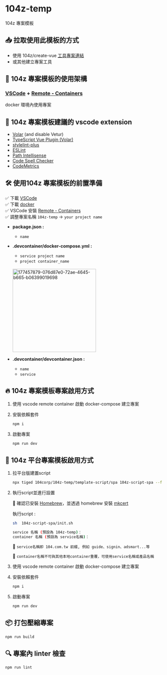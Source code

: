 # 104z-temp

104z 專案模板

## :inbox_tray: **拉取使用此模板的方式**

* 使用 104z/create-vue [工具專案連結](https://github.com/104corp/create-vite)
* 或其他建立專案工具

## :whale: **104z 專案模板的使用架構**

### [VSCode](https://code.visualstudio.com/) + [Remote - Containers](https://marketplace.visualstudio.com/items?itemName=ms-vscode-remote.remote-containers)
docker 環境內使用專案

## :rocket: **104z 專案模板建議的 vscode extension**

* [Volar](https://marketplace.visualstudio.com/items?itemName=johnsoncodehk.volar) (and disable Vetur) 
* [TypeScript Vue Plugin (Volar)](https://marketplace.visualstudio.com/items?itemName=johnsoncodehk.vscode-typescript-vue-plugin)
* [stylelint-plus](https://marketplace.visualstudio.com/items?itemName=hex-ci.stylelint-plus)
* [ESLint](https://marketplace.visualstudio.com/items?itemName=dbaeumer.vscode-eslint)
* [Path Intellisense](https://marketplace.visualstudio.com/items?itemName=christian-kohler.path-intellisense)
* [Code Spell Checker](https://marketplace.visualstudio.com/items?itemName=streetsidesoftware.code-spell-checker)
* [CodeMetrics](https://marketplace.visualstudio.com/items?itemName=kisstkondoros.vscode-codemetrics)

## :hammer_and_wrench: **使用104z 專案模板的前置準備**

:white_check_mark: 下載 [VSCode](https://code.visualstudio.com/)  
:white_check_mark: 下載 [docker](https://www.docker.com/get-started/)  
:white_check_mark: VSCode 安裝 [Remote - Containers](https://marketplace.visualstudio.com/items?itemName=ms-vscode-remote.remote-containers)  
:white_check_mark: 調整專案名稱 `104z-temp` -> `your project name` 
* **package.json :**
    * `name`
* **.devcontainer/docker-compose.yml :**
    * `service project name`
    * `project container_name`
    <br/>
    <img width="267" alt="177457879-076d87e0-72ae-4645-b665-b06399019698" src="https://user-images.githubusercontent.com/50346230/177458349-d901fff3-1710-468f-a724-7dd1e86ae550.png">
    
* **.devcontainer/devcontainer.json :**
    * `name`
    * `service`



## :fire: **104z 專案模板專案啟用方式**

1. 使用 vscode remote container 啟動 docker-compose 建立專案

2. 安裝依賴套件

    ```sh
    npm i 
    ```

3. 啟動專案

    ```sh
    npm run dev 
    ```
 
## :hamburger: **104z 平台專案模板啟用方式**

1. 拉平台版建置script

    ```sh
    npx tiged 104corp/104z-temp/template-script/spa 104z-script-spa --force --mode=git
    ```

2. 執行script並進行設置

    :round_pushpin: 確認已安裝 [Homebrew](https://brew.sh/index_zh-tw)，並透過 homebrew 安裝 [mkcert](https://github.com/FiloSottile/mkcert)
    
    執行script :

    ```sh
    sh  104z-script-spa/init.sh
    ```
    ```sh
    service 名稱 (預設為 104z-temp)：
    container 名稱 (預設為 service名稱)：
    ```
    :small_orange_diamond: `service名稱即 104.com.tw 前綴, 例如 guide、signin、adsmart...等`

    :small_orange_diamond: `container名稱不可與其他本地container重覆，可使用service名稱或產品名稱`
 
3. 使用 vscode remote container 啟動 docker-compose 建立專案

4. 安裝依賴套件

    ```sh
    npm i 
    ```

5. 啟動專案

    ```sh
    npm run dev 
    ```


## :package: 打包壓縮專案

```sh
npm run build
```

## :mag: 專案內 linter 檢查

```sh
npm run lint
```